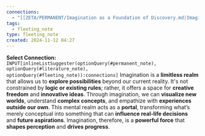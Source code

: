```yaml
---
connections:
  - "[[ZETA/PERMANENT/Imagination as a Foundation of Discovery.md|Imagination as a Foundation of Discovery]]"
tags:
  - fleeting_note
type: fleeting_note
created: 2024-11-12 04:27
---
```

**Select Connection:** `INPUT[inlineListSuggester(optionQuery(#permanent_note), optionQuery(#literature_note), optionQuery(#fleeting_note)):connections]` 
Imagination is a **limitless realm** that allows us to **explore possibilities** beyond our current reality. It's not constrained by **logic or existing rules**; rather, it offers a space for **creative freedom** and **innovative ideas**. Through imagination, we can **visualize new worlds**, understand **complex concepts**, and empathize with **experiences outside our own**. This mental realm acts as a **portal**, transforming what’s merely conceptual into something that can **influence real-life decisions** and **future aspirations**. Imagination, therefore, is a **powerful force** that **shapes perception** and **drives progress**.
